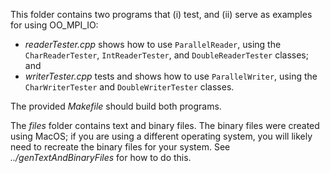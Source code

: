 This folder contains two programs that (i) test, and (ii) serve as examples for using OO_MPI_IO:
- *readerTester.cpp* shows how to use `ParallelReader`, using the `CharReaderTester`, `IntReaderTester`, and `DoubleReaderTester` classes; and
- *writerTester.cpp* tests and shows how to use `ParallelWriter`, using the `CharWriterTester` and `DoubleWriterTester` classes.

The provided *Makefile* should build both programs. 

The *files* folder contains text and binary files. 
The binary files were created using MacOS; if you are using a different operating system, 
you will likely need to recreate the binary files for your system.
See *../genTextAndBinaryFiles* for how to do this.
